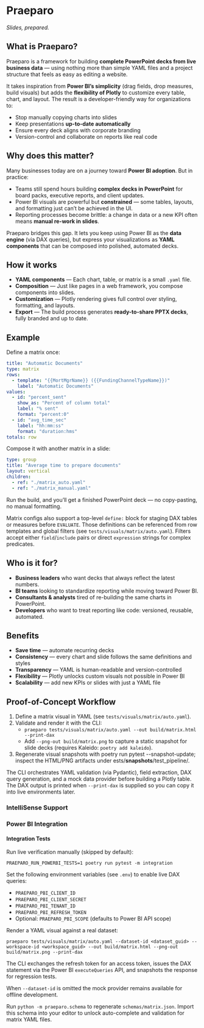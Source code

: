 ﻿# Praeparo

_Slides, prepared._

## What is Praeparo?

Praeparo is a framework for building **complete PowerPoint decks from live business data** — using nothing more than simple YAML files and a project structure that feels as easy as editing a website.

It takes inspiration from **Power BI’s simplicity** (drag fields, drop measures, build visuals) but adds the **flexibility of Plotly** to customize every table, chart, and layout. The result is a developer-friendly way for organizations to:

- Stop manually copying charts into slides
- Keep presentations **up-to-date automatically**
- Ensure every deck aligns with corporate branding
- Version-control and collaborate on reports like real code

## Why does this matter?

Many businesses today are on a journey toward **Power BI adoption**. But in practice:

- Teams still spend hours building **complex decks in PowerPoint** for board packs, executive reports, and client updates.
- Power BI visuals are powerful but **constrained** — some tables, layouts, and formatting just can’t be achieved in the UI.
- Reporting processes become brittle: a change in data or a new KPI often means **manual re-work in slides**.

Praeparo bridges this gap. It lets you keep using Power BI as the **data engine** (via DAX queries), but express your visualizations as **YAML components** that can be composed into polished, automated decks.

## How it works

- **YAML components** — Each chart, table, or matrix is a small `.yaml` file.
- **Composition** — Just like pages in a web framework, you compose components into slides.
- **Customization** — Plotly rendering gives full control over styling, formatting, and layouts.
- **Export** — The build process generates **ready-to-share PPTX decks**, fully branded and up to date.

## Example

Define a matrix once:

```yaml
title: "Automatic Documents"
type: matrix
rows:
  - template: "{{MortMgrName}} ({{FundingChannelTypeName}})"
    label: "Automatic Documents"
values:
  - id: "percent_sent"
    show_as: "Percent of column total"
    label: "% sent"
    format: "percent:0"
  - id: "avg_time_sec"
    label: "hh:mm:ss"
    format: "duration:hms"
totals: row
```

Compose it with another matrix in a slide:

```yaml
type: group
title: "Average time to prepare documents"
layout: vertical
children:
  - ref: "./matrix_auto.yaml"
  - ref: "./matrix_manual.yaml"
```

Run the build, and you’ll get a finished PowerPoint deck — no copy-pasting, no manual formatting.

Matrix configs also support a top-level `define:` block for staging DAX tables or measures before `EVALUATE`. Those definitions can be referenced from row templates and global filters (see `tests/visuals/matrix/auto.yaml`). Filters accept either `field`/`include` pairs or direct `expression` strings for complex predicates.

## Who is it for?

- **Business leaders** who want decks that always reflect the latest numbers.
- **BI teams** looking to standardize reporting while moving toward Power BI.
- **Consultants & analysts** tired of re-building the same charts in PowerPoint.
- **Developers** who want to treat reporting like code: versioned, reusable, automated.

## Benefits

- **Save time** — automate recurring decks
- **Consistency** — every chart and slide follows the same definitions and styles
- **Transparency** — YAML is human-readable and version-controlled
- **Flexibility** — Plotly unlocks custom visuals not possible in Power BI
- **Scalability** — add new KPIs or slides with just a YAML file

## Proof-of-Concept Workflow

1. Define a matrix visual in YAML (see `tests/visuals/matrix/auto.yaml`).
2. Validate and render it with the CLI:
   - `praeparo tests/visuals/matrix/auto.yaml --out build/matrix.html --print-dax`
   - Add `--png-out build/matrix.png` to capture a static snapshot for slide decks (requires Kaleido: `poetry add kaleido`).
3. Regenerate visual snapshots with poetry run pytest --snapshot-update; inspect the HTML/PNG artifacts under 	ests/__snapshots__/test_pipeline/.

The CLI orchestrates YAML validation (via Pydantic), field extraction, DAX query generation, and a mock data provider before building a Plotly table. The DAX output is printed when `--print-dax` is supplied so you can copy it into live environments later.

### IntelliSense Support
### Power BI Integration

#### Integration Tests

Run live verification manually (skipped by default):

```
PRAEPARO_RUN_POWERBI_TESTS=1 poetry run pytest -m integration
```

Set the following environment variables (see `.env`) to enable live DAX queries:
- `PRAEPARO_PBI_CLIENT_ID`
- `PRAEPARO_PBI_CLIENT_SECRET`
- `PRAEPARO_PBI_TENANT_ID`
- `PRAEPARO_PBI_REFRESH_TOKEN`
- Optional: `PRAEPARO_PBI_SCOPE` (defaults to Power BI API scope)

Render a YAML visual against a real dataset:

```
praeparo tests/visuals/matrix/auto.yaml --dataset-id <dataset_guid> --workspace-id <workspace_guid> --out build/matrix.html --png-out build/matrix.png --print-dax
```

The CLI exchanges the refresh token for an access token, issues the DAX statement via the Power BI `executeQueries` API, and snapshots the response for regression tests.

When `--dataset-id` is omitted the mock provider remains available for offline development.


Run `python -m praeparo.schema` to regenerate `schemas/matrix.json`. Import this schema into your editor to unlock auto-complete and validation for matrix YAML files.




